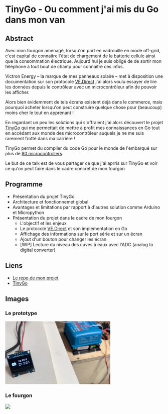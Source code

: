 # TinyGo - Ou comment j'ai mis du Go dans mon van

## Abstract

Avec mon fourgon aménagé, lorsqu'on part en vadrouille en mode off-grid, c'est capital de connaitre l'état de chargement de la batterie cellule ainsi que la consommation électrique. Aujourd'hui je suis obligé de de sortir mon téléphone à tout bout de champ pour connaitre ces infos.

Victron Energy – la marque de mes panneaux solaire – met à disposition une documentation sur son protocole [VE.Direct](https://www.victronenergy.com/live/vedirect_protocol:faq) j'ai alors voulu essayer de lire les données depuis le contrôleur avec un microcontrôleur afin de pouvoir les afficher.

Alors bien évidemment de tels écrans existent déjà dans le commerce, mais pourquoi acheter lorsqu'on peut construire quelque chose pour (beaucoup) moins cher le tout en apprenant ! 

En regardant un peu les solutions qui s'offraient j'ai alors découvert le projet [TinyGo](https://tinygo.org/) qui me permettait de mettre à profit mes connaissances en Go tout en accèdant aux monde des microcontrôleur auquels je ne me suis rarement frotté dans ma carrière !

TinyGo permet du compiler du code Go pour le monde de l'embarqué sur plus de [80 microcontrollers](https://tinygo.org/docs/reference/microcontrollers/).
  
Le but de ce talk est de vous partager ce que j'ai aprris sur TinyGo et voir ce qu'on peut faire dans le cadre concret de mon fourgon  
  
## Programme

+ Présentation du projet TinyGo
+ Architecture et fonctionnemet global
+ Avantages et limitations par rapport à d'autres solution comme Arduino et Micropython
+ Présentation du projet dans le cadre de mon fourgon
  + L'objectif et les enjeux
  + Le protocole [VE.Direct](https://www.victronenergy.com/live/vedirect_protocol:faq) et son implémentation en Go
  + Affichage des informations sur le port série et sur un écran
  + Ajout d'un bouton pour changer les écran
  + [WIP] Lecture du niveau des cuves à eaux avec l'ADC (analog to digital converter) 

## Liens

+ [Le repo de mon projet](https://github.com/alexjomin/victron-display)
+ [TinyGo](https://tinygo.org/) 

## Images

### Le prototype 
<img src="https://github.com/alexjomin/victron-display/raw/main/doc/img/hacking-v2.jpg" height="200">

### Le fourgon 
<img src="https://pbs.twimg.com/media/FXi2oLCWIAAJTZG?format=jpg&name=medium" height="200">
